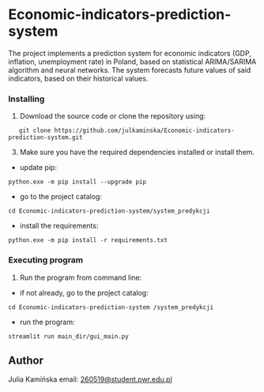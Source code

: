 # Economic-indicators-prediction-system
The project implements a prediction system for economic indicators (GDP, inflation, unemployment rate) in Poland, based on statistical ARIMA/SARIMA algorithm and neural networks.
The system forecasts future values of said indicators, based on their historical values.

### Installing
1. Download the source code or clone the repository using:
```
   git clone https://github.com/julkaminska/Economic-indicators-prediction-system.git
```
3. Make sure you have the required dependencies installed or install them.
*	update pip:
```
python.exe -m pip install --upgrade pip
```
*	go to the project catalog:
```
cd Economic-indicators-prediction-system/system_predykcji
```
*	install the requirements:
```
python.exe -m pip install -r requirements.txt
```

### Executing program
1. Run the program from command line:
* if not already, go to the project catalog:
```
cd Economic-indicators-prediction-system /system_predykcji
```
*	run the program:
```
streamlit run main_dir/gui_main.py
```

## Author
Julia Kamińska
email: 260519@student.pwr.edu.pl
